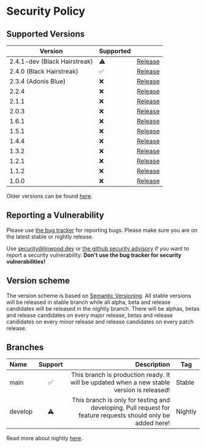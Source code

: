 # Security Policy

## Supported Versions

| Version                      | Supported          |                                                                             |
| ---------------------------- | ------------------ | --------------------------------------------------------------------------- |
| 2.4.1-dev (Black Hairstreak) | :warning:          | [Release](https://github.com/LinwoodDev/butterfly/releases/tag/v2.4.1-rc.1) |
| 2.4.0 (Black Hairstreak)     | :white_check_mark: | [Release](https://github.com/LinwoodDev/butterfly/releases/tag/v2.4.0)      |
| 2.3.4 (Adonis Blue)          | :x:                | [Release](https://github.com/LinwoodDev/butterfly/releases/tag/v2.3.4)      |
| 2.2.4                        | :x:                | [Release](https://github.com/LinwoodDev/butterfly/releases/tag/v2.2.4)      |
| 2.1.1                        | :x:                | [Release](https://github.com/LinwoodDev/butterfly/releases/tag/v2.1.1)      |
| 2.0.3                        | :x:                | [Release](https://github.com/LinwoodDev/butterfly/releases/tag/v2.0.3)      |
| 1.6.1                        | :x:                | [Release](https://github.com/LinwoodDev/butterfly/releases/tag/v1.6.1)      |
| 1.5.1                        | :x:                | [Release](https://github.com/LinwoodDev/butterfly/releases/tag/v1.5.1)      |
| 1.4.4                        | :x:                | [Release](https://github.com/LinwoodDev/butterfly/releases/tag/v1.4.4)      |
| 1.3.2                        | :x:                | [Release](https://github.com/LinwoodDev/butterfly/releases/tag/v1.3.2)      |
| 1.2.1                        | :x:                | [Release](https://github.com/LinwoodDev/butterfly/releases/tag/v1.2.1)      |
| 1.1.2                        | :x:                | [Release](https://github.com/LinwoodDev/butterfly/releases/tag/v1.1.2)      |
| 1.0.0                        | :x:                | [Release](https://github.com/LinwoodDev/butterfly/releases/tag/v1.0.0)      |

Older versions can be found [here](https://butterfly.linwood.dev/community/pre-1-0).

## Reporting a Vulnerability

Please use [the bug tracker](https://github.com/LinwoodDev/butterfly/issues) for reporting bugs. Please make sure you are on the latest stable or nightly release.

Use [security@linwood.dev](mailto:security@linwood.dev) or [the github security advisory](https://github.com/LinwoodDev/butterfly/security/advisories) if you want to report a security vulnerability.
**Don't use the bug tracker for security vulnerabilities!**

## Version scheme

The version scheme is based on [Semantic Versioning](https://semver.org/spec/v2.0.0.html). All stable versions will be released in stable branch while all alpha, beta and release candidates will be released in the nightly branch.
There will be alphas, betas and release candidates on every major release, betas and release candidates on every minor release and release candidates on every patch release.

## Branches

| Name    | Support |                                                                                                  Description | Tag     |
| :------ | :-----: | -----------------------------------------------------------------------------------------------------------: | ------- |
| main    |    ✅    |                   This branch is production ready. It will be updated when a new stable version is released! | Stable  |
| develop |    ⚠️    | This branch is only for testing and developing. Pull request for feature requests should only be added here! | Nightly |

Read more about nightly [here](https://butterfly.linwood.dev/community/nightly).
